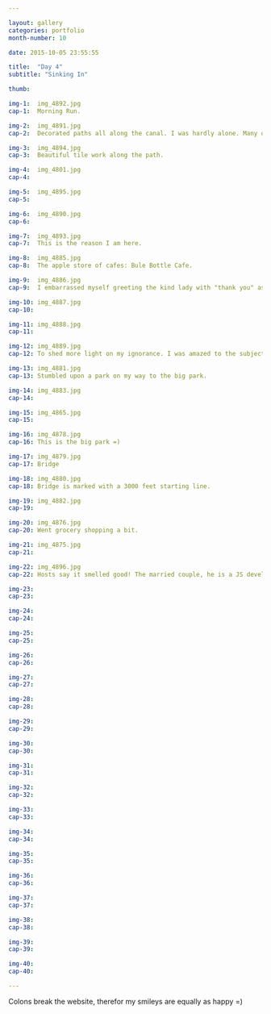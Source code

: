 ```yaml
---

layout: gallery
categories: portfolio
month-number: 10

date: 2015-10-05 23:55:55

title:  "Day 4"
subtitle: "Sinking In"

thumb:	

img-1:	img_4892.jpg
cap-1:	Morning Run. 

img-2:	img_4891.jpg
cap-2:	Decorated paths all along the canal. I was hardly alone. Many others running or walking their dogs (most with cute little coats).

img-3:	img_4894.jpg
cap-3: 	Beautiful tile work along the path.

img-4:	img_4801.jpg
cap-4:	

img-5:	img_4895.jpg
cap-5:	

img-6:	img_4890.jpg
cap-6:	

img-7:	img_4893.jpg
cap-7:	This is the reason I am here.

img-8:	img_4885.jpg
cap-8:	The apple store of cafes: Bule Bottle Cafe.

img-9:	img_4886.jpg
cap-9:	I embarrassed myself greeting the kind lady with "thank you" as opposed to "hello". 

img-10:	img_4887.jpg
cap-10: 

img-11:	img_4888.jpg
cap-11:	

img-12:	img_4889.jpg
cap-12:	To shed more light on my ignorance. I was amazed to the subject array of work done. Most of which I would've never thought of, simply by a lack of knowledge on the world and its sometimes unfortunate intricacies. It's nice to see sincere work with the aim to improve the world, one project at a time. 

img-13:	img_4881.jpg
cap-13:	Stumbled upon a park on my way to the big park. 

img-14:	img_4883.jpg
cap-14:	

img-15:	img_4865.jpg
cap-15:	

img-16:	img_4878.jpg
cap-16:	This is the big park =)

img-17:	img_4879.jpg
cap-17:	Bridge 

img-18:	img_4880.jpg
cap-18:	Bridge is marked with a 3000 feet starting line.

img-19:	img_4882.jpg
cap-19:	

img-20:	img_4876.jpg
cap-20:	Went grocery shopping a bit.

img-21:	img_4875.jpg
cap-21:	

img-22:	img_4896.jpg
cap-22:	Hosts say it smelled good! The married couple, he is a JS developer and she is an artist/designer. 

img-23:	
cap-23:	

img-24:	
cap-24:	

img-25:	
cap-25:	

img-26:	
cap-26:	

img-27:	
cap-27:	

img-28:	
cap-28:	

img-29:	
cap-29:	

img-30:	
cap-30:	

img-31:	
cap-31:	

img-32:	
cap-32:	

img-33:	
cap-33:	

img-34:	
cap-34:	

img-35:	
cap-35:	

img-36:	
cap-36:	

img-37:	
cap-37:	

img-38:	
cap-38:	

img-39:	
cap-39:	

img-40:	
cap-40:	

---
```


Colons break the website, therefor my smileys are equally as happy =)
